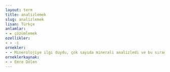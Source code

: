 ```yaml
---
layout: term
title: analizlemek
slug: analizlemek
lisan: Türkçe
anlamlar:
- ► çözümlemek
ozellikler:
- - -i
ornekler:
- - Minerolojiye ilgi duydu, çok sayıda minerali analizledi ve bu sırada seryum elementini buldu.
orneklerkaynak:
- - Emre Dölen
---
```

